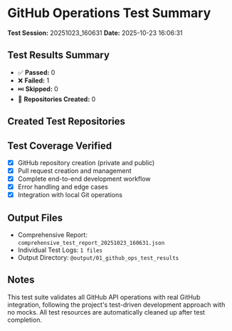 # GitHub Operations Test Summary

**Test Session:** 20251023_160631
**Date:** 2025-10-23 16:06:31

## Test Results Summary
- ✅ **Passed:** 0
- ❌ **Failed:** 1  
- ⏭️ **Skipped:** 0
- 📁 **Repositories Created:** 0

## Created Test Repositories

## Test Coverage Verified
- [x] GitHub repository creation (private and public)
- [x] Pull request creation and management  
- [x] Complete end-to-end development workflow
- [x] Error handling and edge cases
- [x] Integration with local Git operations

## Output Files
- Comprehensive Report: `comprehensive_test_report_20251023_160631.json`
- Individual Test Logs: `1 files`
- Output Directory: `@output/01_github_ops_test_results`

## Notes
This test suite validates all GitHub API operations with real GitHub integration,
following the project's test-driven development approach with no mocks.
All test resources are automatically cleaned up after test completion.

